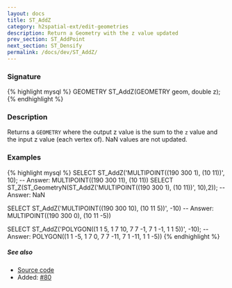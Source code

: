 ```yaml
---
layout: docs
title: ST_AddZ
category: h2spatial-ext/edit-geometries
description: Return a Geometry with the z value updated
prev_section: ST_AddPoint
next_section: ST_Densify
permalink: /docs/dev/ST_AddZ/
---
```


### Signature

{% highlight mysql %}
GEOMETRY ST_AddZ(GEOMETRY geom, double z);
{% endhighlight %}

### Description
Returns a `GEOMETRY` where the output z value is the sum to the `z` value and the input z value (each vertex of).
NaN values are not updated.

### Examples

{% highlight mysql %}
SELECT ST_AddZ('MULTIPOINT((190 300 1), (10 11))', 10);
-- Answer: MULTIPOINT((190 300 11), (10 11))
SELECT ST_Z(ST_GeometryN(ST_AddZ('MULTIPOINT((190 300 1), 
                                              (10 11))', 
                                  10),2));
-- Answer: NaN

SELECT ST_AddZ('MULTIPOINT((190 300 10), (10 11 5))', -10)
-- Answer: MULTIPOINT((190 300 0), (10 11 -5))

SELECT ST_AddZ('POLYGON((1 1 5, 1 7 10, 7 7 -1, 7 1 -1, 1 1 5))', 
               -10);
-- Answer: POLYGON((1 1 -5, 1 7 0, 7 7 -11, 7 1 -11, 1 1 -5))
{% endhighlight %}

##### See also

* <a href="https://github.com/irstv/H2GIS/blob/master/h2spatial-ext/src/main/java/org/h2gis/h2spatialext/function/spatial/edit/ST_AddZ.java" target="_blank">Source code</a>
* Added: <a href="https://github.com/irstv/H2GIS/pull/80" target="_blank">#80</a>
